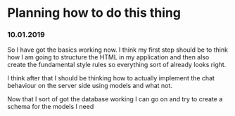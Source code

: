 # Planning how to do this thing

### 10.01.2019

So I have got the basics working now. I think my first step should be to think 
how I am going to structure the HTML in my application and then also create the 
fundamental style rules so everything sort of already looks right.

I think after that I should be thinking how to actually implement the chat 
behaviour on the server side using models and what not.

Now that I sort of got the database working I can go on and try to create a 
schema for the models I need